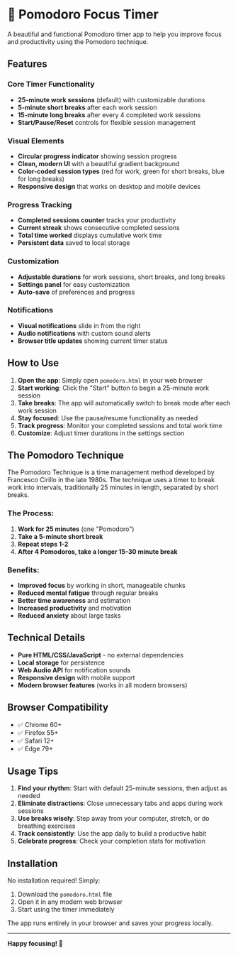 # 🍅 Pomodoro Focus Timer

A beautiful and functional Pomodoro timer app to help you improve focus and productivity using the Pomodoro technique.

## Features

### Core Timer Functionality
- **25-minute work sessions** (default) with customizable durations
- **5-minute short breaks** after each work session
- **15-minute long breaks** after every 4 completed work sessions
- **Start/Pause/Reset** controls for flexible session management

### Visual Elements
- **Circular progress indicator** showing session progress
- **Clean, modern UI** with a beautiful gradient background
- **Color-coded session types** (red for work, green for short breaks, blue for long breaks)
- **Responsive design** that works on desktop and mobile devices

### Progress Tracking
- **Completed sessions counter** tracks your productivity
- **Current streak** shows consecutive completed sessions
- **Total time worked** displays cumulative work time
- **Persistent data** saved to local storage

### Customization
- **Adjustable durations** for work sessions, short breaks, and long breaks
- **Settings panel** for easy customization
- **Auto-save** of preferences and progress

### Notifications
- **Visual notifications** slide in from the right
- **Audio notifications** with custom sound alerts
- **Browser title updates** showing current timer status

## How to Use

1. **Open the app**: Simply open `pomodoro.html` in your web browser
2. **Start working**: Click the "Start" button to begin a 25-minute work session
3. **Take breaks**: The app will automatically switch to break mode after each work session
4. **Stay focused**: Use the pause/resume functionality as needed
5. **Track progress**: Monitor your completed sessions and total work time
6. **Customize**: Adjust timer durations in the settings section

## The Pomodoro Technique

The Pomodoro Technique is a time management method developed by Francesco Cirillo in the late 1980s. The technique uses a timer to break work into intervals, traditionally 25 minutes in length, separated by short breaks.

### The Process:
1. **Work for 25 minutes** (one "Pomodoro")
2. **Take a 5-minute short break**
3. **Repeat steps 1-2**
4. **After 4 Pomodoros, take a longer 15-30 minute break**

### Benefits:
- **Improved focus** by working in short, manageable chunks
- **Reduced mental fatigue** through regular breaks
- **Better time awareness** and estimation
- **Increased productivity** and motivation
- **Reduced anxiety** about large tasks

## Technical Details

- **Pure HTML/CSS/JavaScript** - no external dependencies
- **Local storage** for persistence
- **Web Audio API** for notification sounds
- **Responsive design** with mobile support
- **Modern browser features** (works in all modern browsers)

## Browser Compatibility

- ✅ Chrome 60+
- ✅ Firefox 55+
- ✅ Safari 12+
- ✅ Edge 79+

## Usage Tips

1. **Find your rhythm**: Start with default 25-minute sessions, then adjust as needed
2. **Eliminate distractions**: Close unnecessary tabs and apps during work sessions
3. **Use breaks wisely**: Step away from your computer, stretch, or do breathing exercises
4. **Track consistently**: Use the app daily to build a productive habit
5. **Celebrate progress**: Check your completion stats for motivation

## Installation

No installation required! Simply:
1. Download the `pomodoro.html` file
2. Open it in any modern web browser
3. Start using the timer immediately

The app runs entirely in your browser and saves your progress locally.

---

**Happy focusing! 🎯**